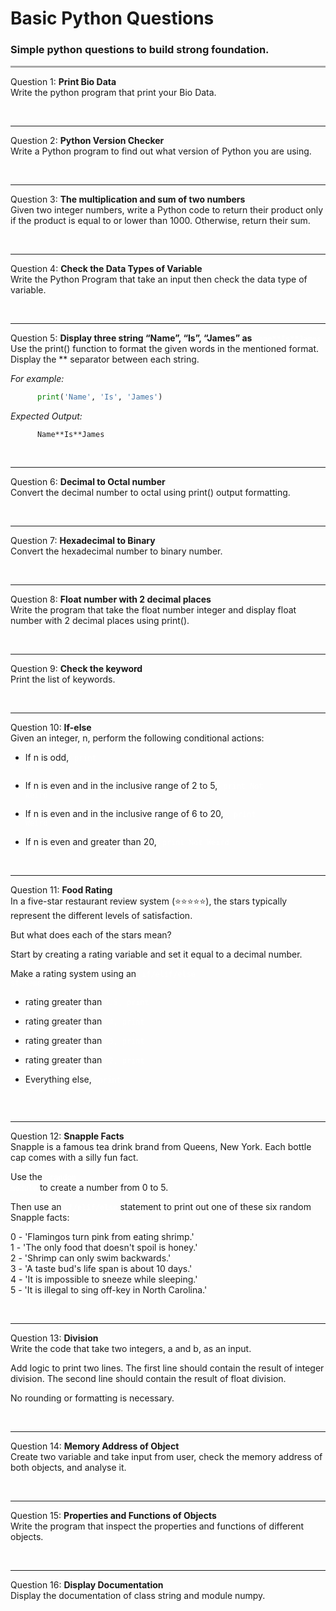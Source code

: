 # Basic Python Questions

### Simple python questions to build strong foundation.    

<hr style="height: 3px; background: darkgray; border: none;">   

      
         


Question 1: **Print Bio Data**  
Write the python program that print your Bio Data.
    

 <br>  
 
---
Question 2: **Python Version Checker**  
Write a Python program to find out what version of Python you are using.
   

 <br>  
 
---
Question 3: **The multiplication and sum of two numbers**         
Given two integer numbers, write a Python code to return their product only if the product is equal to or lower than 1000. Otherwise, return their sum.
  

 <br>  
 
---
Question 4: **Check the Data Types of Variable**   
Write the Python Program that take an input then check the data type of variable.   

 <br>  
 

---
Question 5: **Display three string “Name”, “Is”, “James” as <code style="color: white;">Name\*\*Is\*\*James</code>**  
Use the print() function to format the given words in the mentioned format. Display the ** separator between each string.  
   

 *For example:*
  ``` Python     
        print('Name', 'Is', 'James')    
   ```    
 *Expected Output:*   
 ```text  
       Name**Is**James
 ```    
 
 <br>  
     
  ---
  Question 6: **Decimal to Octal number**    
   Convert the decimal number to octal using print() output formatting.
     

 <br>  

---
Question 7: **Hexadecimal to Binary**   
Convert the hexadecimal number to binary number.

 <br>    

 ---  

Question 8: **Float number with 2 decimal places**   
Write the program that take the float number integer and display float number with 2 decimal places using print().   

<br>    

---     
Question 9: **Check the keyword**   
Print the list of keywords.    

<br>

---   
Question 10: **If-else**  
Given an integer, n, perform the following conditional actions:

- If n is odd, <code style="color: white; padding: 2px 5px; ">print Weird</code>

- If n is even and in the inclusive range of  2 to 5, <code style="color: white; padding: 2px 5px;">print Not Weird</code>
- If n is even and in the inclusive range of 6 to 20, <code style="color: white; padding: 2px 5px;"> print Weird</code>
- If n is even and greater than 20, <code style="color: white; padding: 2px 5px;">print Not Weird </code>  

<br>  

---
Question 11: **Food Rating**  
In a five-star restaurant review system (⭐️⭐️⭐️⭐️⭐️), the stars typically represent the different levels of satisfaction.

But what does each of the stars mean?

Start by creating a rating variable and set it equal to a decimal number.

Make a rating system using an <code style = "color: white; padding: 2px 5px;">if/elif/else statement:</code>

- rating greater than <code style="color: white;">4.5, print 'Extraordinary'</code>
- rating greater than <code style="color:white;"> 4, print 'Excellent'</code>
- rating greater than <code style="color:white;"> 3, print 'Good'</code>
- rating greater than <code style="color:white;"> 2, print 'Fair'</code>
- Everything else, <code style="color:white;"> print 'Poor'</code>  

<br>   

---
Question 12: **Snapple Facts**  
Snapple is a famous tea drink brand from Queens, New York. Each bottle cap comes with a silly fun fact.

Use the <code style="color: white;"> **random module**</code> to create a number from 0 to 5.

Then use an <code style="color: white;">**if/elif/else**</code> statement to print out one of these six random Snapple facts:

0 - 'Flamingos turn pink from eating shrimp.'  
1 - 'The only food that doesn't spoil is honey.'  
2 - 'Shrimp can only swim backwards.'  
3 - 'A taste bud's life span is about 10 days.'  
4 - 'It is impossible to sneeze while sleeping.'  
5 - 'It is illegal to sing off-key in North Carolina.'   

<br>   

---
Question 13: **Division**  
Write the code that take two integers, a and b, as an input.

Add logic to print two lines. The first line should contain the result of integer division. The second line should contain the result of float division.

No rounding or formatting is necessary.    

<br>  

---   
Question 14: **Memory Address of Object**  
Create two variable and take input from user, check the memory address of both objects, and analyse it.   

<br>   

---
Question 15: **Properties and Functions of Objects**   
Write the program that inspect the properties and functions of different objects.    

<br>   

---   
Question 16: **Display Documentation**   
Display the documentation of class string and module numpy.  





